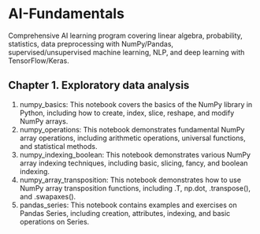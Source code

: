 # AI-Fundamentals
Comprehensive AI learning program covering linear algebra, probability, statistics, data preprocessing with NumPy/Pandas, supervised/unsupervised machine learning, NLP, and deep learning with TensorFlow/Keras.

## Chapter 1. Exploratory data analysis
1. numpy_basics: This notebook covers the basics of the NumPy library in Python, including how to create, index, slice, reshape, and modify NumPy arrays.
2. numpy_operations: This notebook demonstrates fundamental NumPy array operations, including arithmetic operations, universal functions, and statistical methods.
3. numpy_indexing_boolean: This notebook demonstrates various NumPy array indexing techniques, including basic, slicing, fancy, and boolean indexing.
4. numpy_array_transposition: This notebook demonstrates how to use NumPy array transposition functions, including .T, np.dot, .transpose(), and .swapaxes().
5. pandas_series: This notebook contains examples and exercises on Pandas Series, including creation, attributes, indexing, and basic operations on Series.

